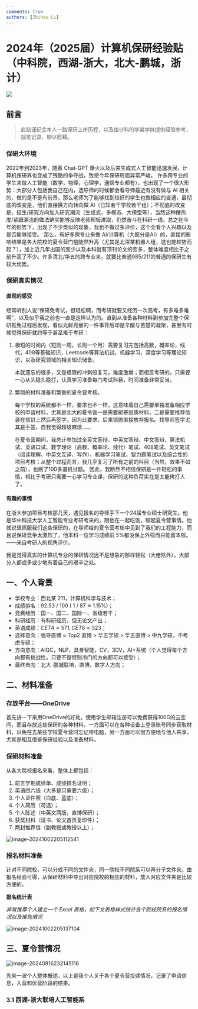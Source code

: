 ```yaml
---
comments: true
authors: [Zhihao Li]
---
```

# 2024年（2025届）计算机保研经验贴（中科院，西湖-浙大，北大-鹏城，浙计）
![](https://lzhms.oss-cn-hangzhou.aliyuncs.com/images/blog/profile/recruit.png)

## 前言

> 此贴谨纪念本人一路保研上岸历程，以及给计科的学弟学妹提供经验参考，拙笔记录，聊以慰藉。

### 保研大环境
2022年到2023年，随着 Chat-GPT 爆火以及后来生成式人工智能迅速发展，计算机保研界也变成了残酷的争夺战，致使今年保研局面异常严峻。
许多跨专业的学生来做人工智能（数学，物理，心理学，通信专业都有），也出现了一个很大形势：大部分人包括我自己在内，选导师的时候都会看导师最近有没有做与 AI 相关的、做的是不是有前景，那么老师为了能够找到较好的学生也做相应的变通，最彻底的改变是，他们直接换方向转向做 AI（已知若干学校若干组）；不彻底的改变是，招生/研究方向加入研究潮流（生成式、多模态、大模型等），当然这种蹭热度/紧跟潮流的做法确实能够反映老师积极进取，仍然奋斗在科研一线。总之在今年的形势下，出现了不少类似的现象，我也不做过多评价，这个全看个人兴趣以及是否能够接受。
那么，有好多跨专业来做 AI/计算机（大部分是AI）的，直接的影响结果是各大院校的夏令营门槛陡然升高（尤其是北深某机器人组，这也能趁势而起？），加上近几年出国的变少以及本科就有顶刊论文的变多，整体难度相比于之前升高了不少。许多清北/华五的跨专业来，就要比普通985/211的普通的保研生有较大优势。

### 保研真实情况
#### 直观的感受
经常听别人说“保研免考试，很轻松啊，而考研就要又经历一次高考，有多难多难啊”，以及似乎我之前也一直是这样认为的。直到从准备各种材料到参加完整个保研推免过程后发现，看似光鲜亮丽的一件事背后却是辛酸与苦楚的凝聚，甚至有时候觉得保研就约等于甚至难于考研：

1. 极短的时间内（短则一周，长则一个月）需要复习完包括高数，概率论，线代，408等基础知识，Leetcode等算法机试，机器学习，深度学习等理论知识，以及研究领域的相关知识储备。

   本就遗忘的很多，又是极限的冲刺般复习，难度激增；而相反考研的，只需要一心从头稳扎稳打，认真学习准备每门考试科目，时间准备非常妥当。

2. 繁琐的材料准备和繁重的夏令营考核。

   每个学校的系统都不一样，要求也不一样，这意味着自己需要单独准备相应学校的申请材料，尤其是北大的夏令营一是需要邮寄纸质材料，二是需要推荐信装在信封上然后再签字，因为此要求，后来锁脆直接放弃报名。找导师签字尤其是手签，自我觉得超级麻烦......

   在夏令营期间，我总计参加过全英文答辩、中英文答辩、中文答辩、算法机试、英语口试、数学理论（高数、概率论、线代）笔试、408笔试、英文笔试（阅读理解、中英文互译、写作）、机器学习笔试、智力题笔试以及综合性的项目考核；从整个过程而言，我几乎复习了所有之前的科目（当然，效果不如之前），也刷了100多道机试题。
   因此，我断然不相信保研是一件轻松的事情，相比于考研只需要一心学习专业课，保研的这种负荷实在是太能拷打人了。

#### 有趣的事情

在浙大参加项目考核那几天，遇见报名的导师手下一个24届专业硕士研究生。他是华中科技大学人工智能专业考研考来的，跟他在一起吃饭，聊起夏令营事情。他就说很佩服我们这些保研的，在导师给的夏令营考核中见到了我们的工程能力，而且说保研竞争太激烈了，他本科一位学习成绩前 5%都没保上外校而只能留本校。——来自考研人的视角评价。

我是觉得真实的计算机专业的保研情况远不是想象的那样轻松（大佬除外），大部分人都或多或少地有着自己的艰辛之处。   

## 一、个人背景

+ 学校专业：西北某 211，计算机科学与技术；
+ 成绩排名：$92.53\ /\ 100\ (\ 1\ /\ 87\approx 1.15\%)$；
+ 竞赛经历：国一、国二、国际一、省级若干；
+ 科研经历：有科研经历，但无论文产出；
+ 英语成绩：$CET4=571,CET6=523$；
+ 选择意向：强导直博 $\approx$ Top2 直博 > 华五学硕 > 华五直博 > 中九学硕，不考虑专硕；
+ 方向意向：AIGC，NLP，具身智能，CV，3DV，AI+系统（个人觉得每个方向都有挑战性，只要不是特别冷门的方向都可以接受）；
+ 最终去向：北大-鹏城联培，直博，数字人方向；

## 二、材料准备

### 存放平台——OneDrive

首先讲一下采用OneDrive的好处，使用学生邮箱注册可以免费获得100G的云空间，而且存放这些保研的各种材料，一方面可以在各种设备上登录账号同步获取材料，以免在去某些学校夏令营时忘记带电脑，另一方面可以很方便地与他人共享，尤其是相互借鉴保研经验以及准备材料。

### 保研材料准备

从各大院校报名来看，整体上都包括：

1. 前五学期成绩单、成绩排名证明；
2. 英语四六级（大多是只需要六级）；
3. 个人证件照（白底、蓝底）；
4. 个人简历（可选）；
5. 个人陈述（中英文两版，直博保研）；
6. 获奖材料（证书、论文首页复印件）；
7. 两封推荐信（副教授或教授以上）；

![image-20241002205112541](https://lzhms.oss-cn-hangzhou.aliyuncs.com/images/blog/profile/image-20241002205112541.png)

### 报名材料准备

针对不同院校，可以分成不同的文件夹，同一院校不同院系可以再分子文件夹。由报名经验可得，从保研材料中导出对应院校的相应的材料，放入对应文件夹是比较方便的。

**报名统计表**

_非常推荐个人建立一个 Excel 表格，如下文表格样式统计各个院校院系的报名情况以及推免情况_

![image-20241002205137104](https://lzhms.oss-cn-hangzhou.aliyuncs.com/images/blog/profile/image-20241002205137104.png)

## 三、夏令营情况

![image-20240816232145116](https://lzhms.oss-cn-hangzhou.aliyuncs.com/images/blog/xdu/image-20240816232145116.png)

先来一波个人整体概述，以上是我个人关于各个夏令营投递情况，记录了申请信息，入营和优营阶段的结果。

### 3.1 西湖-浙大联培人工智能系
